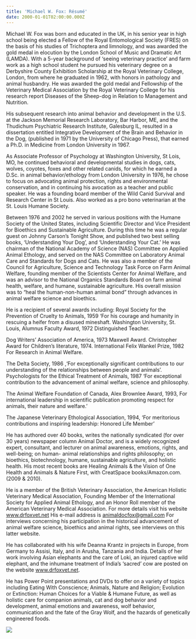 ```yaml
---
title: 'Michael W. Fox: Résumé'
date: 2000-01-01T02:00:00.000Z
---
```

Michael W. Fox was born and educated in the UK, in his senior year in high school being elected a Fellow of the Royal Entomological Society (FRES) on the basis of his studies of Trichoptera and limnology, and was awarded the gold medal in elocution by the London School of Music and Dramatic Art (LAMDA). With a 5-year background of ‘seeing veterinary practice’ and farm work as a high school student he pursued his veterinary degree on a Derbyshire County Exhibition Scholarship at the Royal Veterinary College, London, from where he graduated in 1962, with honors in pathology and animal husbandry. He was awarded the gold medal and Fellowship of the Veterinary Medical Association by the Royal Veterinary College for his research report Diseases of the Sheep-dog in Relation to Management and Nutrition.

His subsequent research into animal behavior and development in the U.S. at the Jackson Memorial Research Laboratory, Bar Harbor, ME, and the Thudichum Psychiatric Research Institute, Galesburg IL, resulted in a dissertation entitled Integrative Development of the Brain and Behavior in the Dog, (published in 1971 by the University of Chicago Press), that earned a Ph.D. in Medicine from London University in 1967.

As Associate Professor of Psychology at Washington University, St Lois, MO, he continued behavioral and developmental studies in dogs, cats, wolves, coyotes, foxes and other related canids, for which he earned a D.Sc. in animal behavior/ethology from London University in 1976, he chose to focus on advocating animal protection, rights and environmental conservation, and in continuing his avocation as a teacher and public speaker. He was a founding board member of the Wild Canid Survival and Research Center in St Louis. Also worked as a pro bono veterinarian at the St. Louis Humane Society.

Between 1976 and 2002 he served in various positions with the Humane Society of the United States, including Scientific Director and Vice President for Bioethics and Sustainable Agriculture. During this time he was a regular guest on Johnny Carson’s Tonight Show, and published two best selling books, ‘Understanding Your Dog’, and ‘Understanding Your Cat.’ He was chairman of the National Academy of Science (NAS) Committee on Applied Animal Ethology, and served on the NAS Committee on Laboratory Animal Care and Standards for Dogs and Cats. He was also a member of the Council for Agriculture, Science and Technology Task Force on Farm Animal Welfare, founding member of the Scientists Center for Animal Welfare, and was an advisor to the National Organics Standards Board on farm animal health, welfare, and humane, sustainable agriculture. His overall mission was to “heal the human-non-human animal bond” through advances in animal welfare science and bioethics.

 He is a recipient of several awards including: Royal Society for the Prevention of Cruelty to Animals, 1959 ‘For his courage and humanity in rescuing a heifer from a disused mineshaft. Washington University, St. Louis, Alumnus Faculty Award, 1972 Distinguished Teacher.

Dog Writers’ Association of America, 1973 Maxwell Award. Christopher Award for Children’s literature, 1974. International Felix Wankel Prize, 1982 For Research in Animal Welfare.

The Delta Society, 1986 ,‘For exceptionally significant contributions to our understanding of the relationships between people and animals’. Psychologists for the Ethical Treatment of Animals, 1987 ‘For exceptional contribution to the advancement of animal welfare, science and philosophy.

The Animal Welfare Foundation of Canada, Alex Brownlee Award, 1993, For international leadership in scientific publication promoting respect for animals, their nature and welfare.’

The Japanese Veterinary Ethological Association, 1994, ‘For meritorious contributions and inspiring leadership: Honored Life Member’

He has authored over 40 books, writes the nationally syndicated (for over 30 years) newspaper column Animal Doctor, and is a widely recognized expert, consultant, and  lecturer on animal awareness, emotions, rights, and well-being; on  human- animal relationships and rights philosophy; on bioethics, biotechnology, humane, sustainable agriculture, and holistic health. His most recent books are Healing Animals & the Vision of One Health and Animals & Nature First, with CreatSpace books/Amazon.com. (2009 & 2010).

He is a member of the British Veterinary Association, the American Holistic Veterinary Medical Association, Founding Member of the International Society for Applied Animal Ethology, and an Honor Roll member of the American Veterinary Medical Association.  For more details visit his website www.drfoxvet.net  His e-mail address is [animaldocfox@gmail.com](mailto:animaldocfox@gmail.com) For interviews concerning his participation in the historical advancement of animal welfare science, bioethics and animal rights, see interviews on this latter website.

He has collaborated with his wife Deanna Krantz in projects in Europe, from Germany to Assisi, Italy, and in Arusha, Tanzania and India. Details of her work involving Asian elephants and the care of Loki, an injured captive wild elephant, and the inhumane treatment of India’s ‘sacred’ cow are posted on the website www.drfoxvet.net.

He has Power Point presentations and DVDs to offer on a variety of topics including Eating With Conscience; Animals, Nature and Religion; Evolution or Extinction: Human Choices for a Viable & Humane Future, as well as holistic care for companion animals, cat and dog behavior and development, animal emotions and awareness, wolf behavior, communication and the fate of the Gray Wolf,  and the hazards of genetically engineered foods.

![](/img/resume.jpg)
